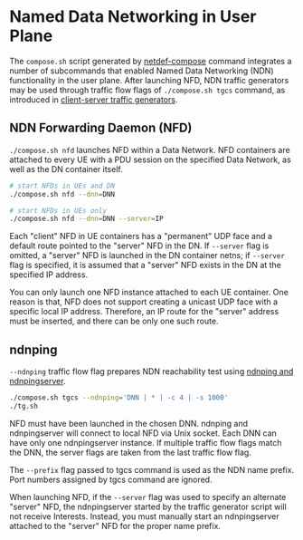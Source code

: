 # Named Data Networking in User Plane

The `compose.sh` script generated by [netdef-compose](../netdef-compose/README.md) command integrates a number of subcommands that enabled Named Data Networking (NDN) functionality in the user plane.
After launching NFD, NDN traffic generators may be used through traffic flow flags of `./compose.sh tgcs` command, as introduced in [client-server traffic generators](tgcs.md).

## NDN Forwarding Daemon (NFD)

`./compose.sh nfd` launches NFD within a Data Network.
NFD containers are attached to every UE with a PDU session on the specified Data Network, as well as the DN container itself.

```bash
# start NFDs in UEs and DN
./compose.sh nfd --dnn=DNN

# start NFDs in UEs only
./compose.sh nfd --dnn=DNN --server=IP
```

Each "client" NFD in UE containers has a "permanent" UDP face and a default route pointed to the "server" NFD in the DN.
If `--server` flag is omitted, a "server" NFD is launched in the DN container netns; if `--server` flag is specified, it is assumed that a "server" NFD exists in the DN at the specified IP address.

You can only launch one NFD instance attached to each UE container.
One reason is that, NFD does not support creating a unicast UDP face with a specific local IP address.
Therefore, an IP route for the "server" address must be inserted, and there can be only one such route.

## ndnping

`--ndnping` traffic flow flag prepares NDN reachability test using [ndnping and ndnpingserver](https://github.com/named-data/ndn-tools/tree/master/tools/ping).

```bash
./compose.sh tgcs --ndnping='DNN | * | -c 4 | -s 1000'
./tg.sh
```

NFD must have been launched in the chosen DNN.
ndnping and ndnpingserver will connect to local NFD via Unix socket.
Each DNN can have only one ndnpingserver instance.
If multiple traffic flow flags match the DNN, the server flags are taken from the last traffic flow flag.

The `--prefix` flag passed to tgcs command is used as the NDN name prefix.
Port numbers assigned by tgcs command are ignored.

When launching NFD, if the `--server` flag was used to specify an alternate "server" NFD, the ndnpingserver started by the traffic generator script will not receive Interests.
Instead, you must manually start an ndnpingserver attached to the "server" NFD for the proper name prefix.
